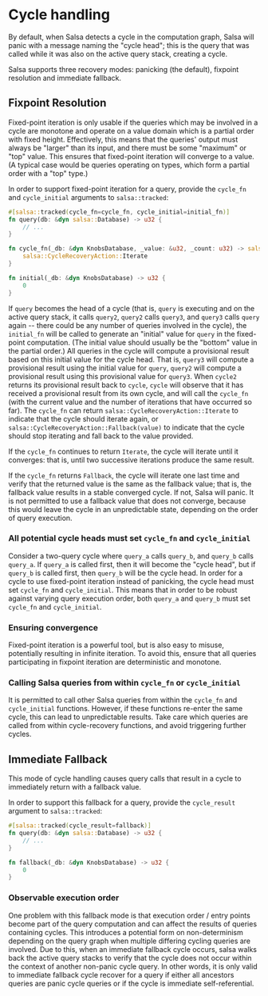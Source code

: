 # Cycle handling

By default, when Salsa detects a cycle in the computation graph, Salsa will panic with a message naming the "cycle head"; this is the query that was called while it was also on the active query stack, creating a cycle.

Salsa supports three recovery modes: panicking (the default), fixpoint resolution and immediate fallback.

## Fixpoint Resolution

Fixed-point iteration is only usable if the queries which may be involved in a cycle are monotone and operate on a value domain which is a partial order with fixed height. Effectively, this means that the queries' output must always be "larger" than its input, and there must be some "maximum" or "top" value. This ensures that fixed-point iteration will converge to a value. (A typical case would be queries operating on types, which form a partial order with a "top" type.)

In order to support fixed-point iteration for a query, provide the `cycle_fn` and `cycle_initial` arguments to `salsa::tracked`:

```rust
#[salsa::tracked(cycle_fn=cycle_fn, cycle_initial=initial_fn)]
fn query(db: &dyn salsa::Database) -> u32 {
    // ...
}

fn cycle_fn(_db: &dyn KnobsDatabase, _value: &u32, _count: u32) -> salsa::CycleRecoveryAction<u32> {
    salsa::CycleRecoveryAction::Iterate
}

fn initial(_db: &dyn KnobsDatabase) -> u32 {
    0
}
```

If `query` becomes the head of a cycle (that is, `query` is executing and on the active query stack, it calls `query2`, `query2` calls `query3`, and `query3` calls `query` again -- there could be any number of queries involved in the cycle), the `initial_fn` will be called to generate an "initial" value for `query` in the fixed-point computation. (The initial value should usually be the "bottom" value in the partial order.) All queries in the cycle will compute a provisional result based on this initial value for the cycle head. That is, `query3` will compute a provisional result using the initial value for `query`, `query2` will compute a provisional result using this provisional value for `query3`. When `cycle2` returns its provisional result back to `cycle`, `cycle` will observe that it has received a provisional result from its own cycle, and will call the `cycle_fn` (with the current value and the number of iterations that have occurred so far). The `cycle_fn` can return `salsa::CycleRecoveryAction::Iterate` to indicate that the cycle should iterate again, or `salsa::CycleRecoveryAction::Fallback(value)` to indicate that the cycle should stop iterating and fall back to the value provided.

If the `cycle_fn` continues to return `Iterate`, the cycle will iterate until it converges: that is, until two successive iterations produce the same result.

If the `cycle_fn` returns `Fallback`, the cycle will iterate one last time and verify that the returned value is the same as the fallback value; that is, the fallback value results in a stable converged cycle. If not, Salsa will panic. It is not permitted to use a fallback value that does not converge, because this would leave the cycle in an unpredictable state, depending on the order of query execution.

### All potential cycle heads must set `cycle_fn` and `cycle_initial`

Consider a two-query cycle where `query_a` calls `query_b`, and `query_b` calls `query_a`. If `query_a` is called first, then it will become the "cycle head", but if `query_b` is called first, then `query_b` will be the cycle head. In order for a cycle to use fixed-point iteration instead of panicking, the cycle head must set `cycle_fn` and `cycle_initial`. This means that in order to be robust against varying query execution order, both `query_a` and `query_b` must set `cycle_fn` and `cycle_initial`.

### Ensuring convergence

Fixed-point iteration is a powerful tool, but is also easy to misuse, potentially resulting in infinite iteration. To avoid this, ensure that all queries participating in fixpoint iteration are deterministic and monotone.

### Calling Salsa queries from within `cycle_fn` or `cycle_initial`

It is permitted to call other Salsa queries from within the `cycle_fn` and `cycle_initial` functions. However, if these functions re-enter the same cycle, this can lead to unpredictable results. Take care which queries are called from within cycle-recovery functions, and avoid triggering further cycles.

## Immediate Fallback

This mode of cycle handling causes query calls that result in a cycle to immediately return with a fallback value.

In order to support this fallback for a query, provide the `cycle_result` argument to `salsa::tracked`:

```rust
#[salsa::tracked(cycle_result=fallback)]
fn query(db: &dyn salsa::Database) -> u32 {
    // ...
}

fn fallback(_db: &dyn KnobsDatabase) -> u32 {
    0
}
```

### Observable execution order

One problem with this fallback mode is that execution order / entry points become part of the query computation and can affect the results of queries containing cycles.
This introduces a potential form on non-determinism depending on the query graph when multiple differing cycling queries are involved.
Due to this, when an immediate fallback cycle occurs, salsa walks back the active query stacks to verify that the cycle does not occur within the context of another non-panic cycle query.
In other words, it is only valid to immediate fallback cycle recover for a query if either all ancestors queries are panic cycle queries or if the cycle is immediate self-referential.
